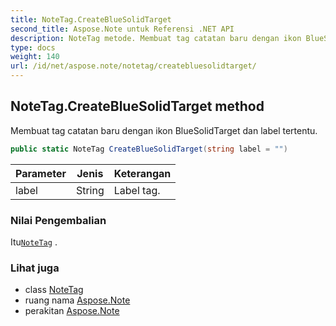 ```yaml
---
title: NoteTag.CreateBlueSolidTarget
second_title: Aspose.Note untuk Referensi .NET API
description: NoteTag metode. Membuat tag catatan baru dengan ikon BlueSolidTarget dan label tertentu.
type: docs
weight: 140
url: /id/net/aspose.note/notetag/createbluesolidtarget/
---
```

## NoteTag.CreateBlueSolidTarget method

Membuat tag catatan baru dengan ikon BlueSolidTarget dan label tertentu.

```csharp
public static NoteTag CreateBlueSolidTarget(string label = "")
```

| Parameter | Jenis | Keterangan |
| --- | --- | --- |
| label | String | Label tag. |

### Nilai Pengembalian

Itu[`NoteTag`](../) .

### Lihat juga

* class [NoteTag](../)
* ruang nama [Aspose.Note](../../notetag/)
* perakitan [Aspose.Note](../../../)


